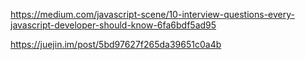 https://medium.com/javascript-scene/10-interview-questions-every-javascript-developer-should-know-6fa6bdf5ad95

https://juejin.im/post/5bd97627f265da39651c0a4b